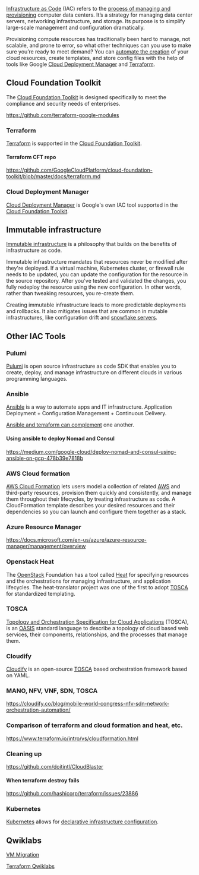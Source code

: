 

[Infrastructure as Code](https://en.wikipedia.org/wiki/Infrastructure_as_code) (IAC) refers to the [process of managing and provisioning](https://cloud.google.com/solutions/infrastructure-as-code) computer data centers. It’s a strategy for managing data center servers, networking infrastructure, and storage. Its purpose is to simplify large-scale management and configuration dramatically.

Provisioning compute resources has traditionally been hard to manage, not scalable, and prone to error, so what other techniques can you use to make sure you’re ready to meet demand? You can [automate the creation](https://phoenixnap.com/blog/infrastructure-as-code-best-practices-tools
) of your cloud resources, create templates, and store config files with the help of tools like Google [Cloud Deployment Manager](Cloud-Deployment-Manager) and [Terraform](Terraform).


## Cloud Foundation Toolkit

The [Cloud Foundation Toolkit](Cloud-Foundation-Toolkit) is designed specifically to meet the compliance and security needs of enterprises.

https://github.com/terraform-google-modules

### Terraform 

[Terraform](Terraform) is supported in the [Cloud Foundation Toolkit](Cloud-Foundation-Toolkit).

#### Terraform CFT repo

https://github.com/GoogleCloudPlatform/cloud-foundation-toolkit/blob/master/docs/terraform.md




### Cloud Deployment Manager


[Cloud Deployment Manager](Cloud-Deployment-Manager) is Google's own IAC tool supported in the  [Cloud Foundation Toolkit](Cloud-Foundation-Toolkit).


## Immutable infrastructure


[Immutable infrastructure]( https://www.hashicorp.com/resources/what-is-mutable-vs-immutable-infrastructure    ) is a philosophy that builds on the benefits of infrastructure as code. 

Immutable infrastructure mandates that resources never be modified after they're deployed. If a virtual machine, Kubernetes cluster, or firewall rule needs to be updated, you can update the configuration for the resource in the source repository. After you've tested and validated the changes, you fully redeploy the resource using the new configuration. In other words, rather than tweaking resources, you re-create them.

Creating immutable infrastructure leads to more predictable deployments and rollbacks. It also mitigates issues that are common in mutable infrastructures, like configuration drift and [snowflake servers](  https://martinfowler.com/bliki/SnowflakeServer.html   ). 


## Other IAC Tools

### Pulumi

[Pulumi](https://www.pulumi.com/docs/get-started/gcp/) is open source infrastructure as code SDK that enables you to create, deploy, and manage infrastructure on different clouds in various programming languages.



### Ansible

[Ansible](https://www.ansible.com/) is a way to automate apps and IT infrastructure. Application Deployment + Configuration Management + Continuous Delivery.

[Ansible and terraform can complement](https://www.youtube.com/watch?v=utztQWTewWU) one another.

#### Using ansible to deploy Nomad and Consul

https://medium.com/google-cloud/deploy-nomad-and-consul-using-ansible-on-gcp-478b39e7818b

### AWS Cloud formation

[AWS Cloud Formation](https://aws.amazon.com/cloudformation/
) lets users model a collection of related [AWS](AWS) and third-party resources, provision them quickly and consistently, and manage them throughout their lifecycles, by treating infrastructure as code. A CloudFormation template describes your desired resources and their dependencies so you can launch and configure them together as a stack. 


### Azure Resource Manager

https://docs.microsoft.com/en-us/azure/azure-resource-manager/management/overview

### Openstack Heat

The [OpenStack](https://www.openstack.org/) Foundation has a tool called [Heat](https://wiki.openstack.org/wiki/Heat) for specifying resources and the orchestrations for managing infrastructure, and application lifecycles. The heat-translator project was one of the first to adopt [TOSCA](https://en.wikipedia.org/wiki/OASIS_TOSCA) for standardized templating.


### TOSCA

[Topology and Orchestration Specification for Cloud Applications](https://en.wikipedia.org/wiki/OASIS_TOSCA) (TOSCA), is an [OASIS](https://www.oasis-open.org/) standard language to describe a topology of cloud based web services, their components, relationships, and the processes that manage them. 


### Cloudify

[Cloudify](https://cloudify.co/) is an open-source [TOSCA](https://en.wikipedia.org/wiki/OASIS_TOSCA) based orchestration framework based on YAML.



### MANO, NFV, VNF, SDN, TOSCA 


https://cloudify.co/blog/mobile-world-congress-nfv-sdn-network-orchestration-automation/

### Comparison of terraform and cloud formation and heat, etc.

https://www.terraform.io/intro/vs/cloudformation.html

### Cleaning up

https://github.com/doitintl/CloudBlaster

#### When terraform destroy fails

https://github.com/hashicorp/terraform/issues/23886

### Kubernetes

[Kubernetes](Kubernetes) allows for [declarative infrastructure configuration](https://cloud.google.com/blog/products/containers-kubernetes/understanding-configuration-as-data-in-kubernetes).

##  Qwiklabs

[VM Migration](https://www.qwiklabs.com/quests/87?catalog_rank=%7B%22rank%22%3A2%2C%22num_filters%22%3A1%2C%22has_search%22%3Atrue%7D&search_id=7467726)

[Terraform Qwiklabs](https://www.qwiklabs.com/quests/44)
